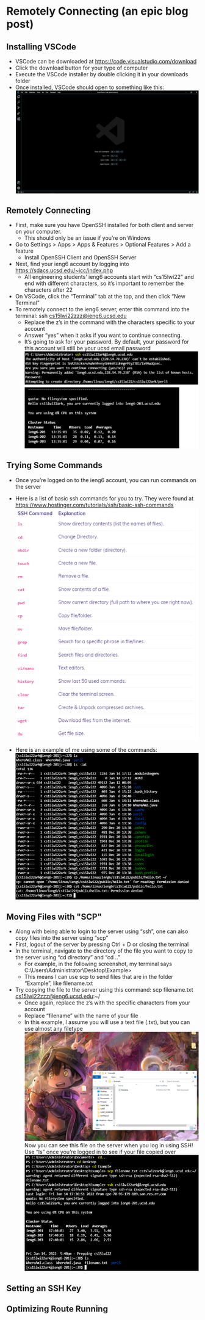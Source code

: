 # Remotely Connecting (an epic blog post)

## Installing VSCode
- VSCode can be downloaded at https://code.visualstudio.com/download
- Click the download button for your type of computer
- Execute the VSCode installer by double clicking it in your downloads folder
- Once installed, VSCode should open to something like this:
![image1](image1.PNG)


## Remotely Connecting
- First, make sure you have OpenSSH installed for both client and server on your computer. 
    - This should only be an issue if you’re on Windows
- Go to Settings > Apps > Apps & Features > Optional Features > Add a feature
    - Install OpenSSH Client and OpenSSH Server
- Next, find your ieng6 account by logging into  https://sdacs.ucsd.edu/~icc/index.php
    - All engineering students’ ieng6 accounts start with “cs15lwi22” and end with different characters, so it’s important to remember the characters after 22
- On VSCode, click the “Terminal” tab at the top, and then click “New Terminal”
- To remotely connect to the ieng6 server, enter this command into the terminal: ssh cs15lwi22zzz@ieng6.ucsd.edu
    - Replace the z’s in the command with the characters specific to your account
    - Answer “yes” when it asks if you want to continue connecting.
    - It’s going to ask for your password. By default, your password for this account will still be your ucsd email password
![image2](image2.PNG)


## Trying Some Commands
- Once you’re logged on to the ieng6 account, you can run commands on the server
- Here is a list of basic ssh commands for you to try. They were found at https://www.hostinger.com/tutorials/ssh/basic-ssh-commands
![image3](image3.PNG)

- Here is an example of me using some of the commands:
![image4](image4.PNG)


## Moving Files with "SCP"
- Along with being able to login to the server using “ssh”, one can also copy files into the server using “scp”
- First, logout of the server by pressing Ctrl + D or closing the terminal
- In the terminal, navigate to the directory of the file you want to copy to the server using “cd directory” and “cd ..”
    - For example, in the following screenshot, my terminal says C:\Users\Administrator\Desktop\Example> 
    - This means I can use scp to send files that are in the folder “Example”, like filename.txt
- Try copying the file to the server using this command: scp filename.txt cs15lwi22zzz@ieng6.ucsd.edu:~/
    - Once again, replace the z’s with the specific characters from your account
    - Replace “filename” with the name of your file
    - In this example, I assume you will use a text file (.txt), but you can use almost any filetype
![image5](image5.PNG)
Now you can see this file on the server when you log in using SSH!
Use “ls” once you’re logged in to see if your file copied over
![image6](image6.PNG)


## Setting an SSH Key


## Optimizing Route Running